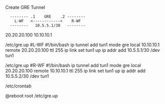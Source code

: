 
Create GRE Tunnel
      
      -------- .1    GRE    .2 --------
        L-WF   <------------>    R-WF
      --------   10.5.5.1/30   --------
20.20.20.100                     10.10.10.1 




/etc/gre.up
#L-WF
#!/bin/bash
ip tunnel add tun1 mode gre local 10.10.10.1 remote  20.20.20.100 ttl 255
ip link set tun1 up
ip addr add 10.5.5.1/30 /dev tun1

/etc/gre.up
#R-WF
#!/bin/bash
ip tunnel add tun1 mode gre local 20.20.20.100 remote 10.10.10.1 ttl 255
ip link set tun1 up
ip addr add 10.5.5.2/30 /dev tun1


/etc/crontab


@reboot  root  /etc/gre.up
